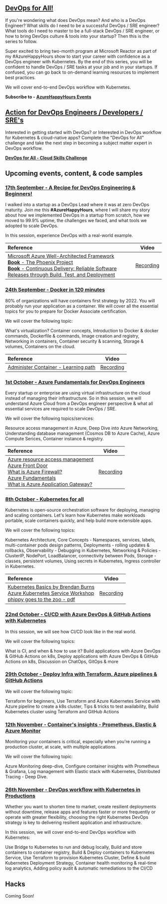 ## [DevOps for All!](https://developer.microsoft.com/en-us/reactor/eventseries/AzureHappyHours)

If you're wondering what does DevOps mean? And who is a DevOps Engineer? What skills do I need to be a successful DevOps / SRE engineer? What tools do I need to master to be a full-stack DevOps / SRE engineer, or how to bring DevOps culture & tools into your startup? Then this is the series to follow.  

Super excited to bring two-month program at Microsoft Reactor as part of my #AzureHappyHours show to start your career with confidence as a DevOps engineer with Kubernetes. By the end of this series, you will be confident to handle DevOps / SRE tasks at your job and in your startups. If confused, you can go back to on-demand learning resources to implement best practices. 

We will cover end-to-end DevOps workflow with Kubernetes.

**Subscribe to -** [**AzureHappyHours Events**](https://developer.microsoft.com/en-us/reactor/eventseries/AzureHappyHours)

## [Action for DevOps Engineers / Developers / SRE's](https://docs.microsoft.com/en-us/learn/challenges?id=0171c397-b0f6-4b0a-882e-de9c9cba2999&wt.mc_id=checkin_#AzureHappyHours_webpage_reactor)

Interested in getting started with DevOps? or Interested in DevOps workflow for Kubernetes & cloud-native apps? Complete the "DevOps for All" challenge and take the next step in becoming a subject matter expert in DevOps workflow.

[**DevOps for All - Cloud Skills Challenge**](https://docs.microsoft.com/en-us/learn/challenges?id=0171c397-b0f6-4b0a-882e-de9c9cba2999&wt.mc_id=checkin_#AzureHappyHours_webpage_reactor)

## Upcoming events, content, & code samples

### [17th September - A Recipe for DevOps Engineering & Beginners!](https://www.meetup.com/microsoft-reactor-bengaluru/events/280634341/)

I walked into a startup as a DevOps Lead where it was at zero DevOps maturity. Join me this **#AzureHappyHours**, where I will share my story about how we implemented DevOps in a startup from scratch, how we moved to 99.9% uptime, the challenges we faced, and what tools we adopted to scale DevOps. 

In this session, experience DevOps with a real-world example.


|    Reference    | Video |
| :---           | :---:       |
|[Microsoft Azure Well-Architected Framework](https://docs.microsoft.com/azure/architecture/framework/?wt.mc_id=github_#AzureHappyHours_webinar_reactor)<br/>[**Book** - The Phoenix Project](https://www.amazon.in/Phoenix-Project-DevOps-Helping-Business/dp/0988262592)<br/>[**Book** - Continuous Delivery: Reliable Software Releases through Build, Test, and Deployment](https://www.amazon.in/Continuous-Delivery-Deployment-Automation-Addison-Wesley/dp/0321601912) | [Recording](https://www.youtube.com/watch?v=lJQv6c1I2oc&t=772s&ab_channel=MicrosoftReactor&wt.mc_id=github_#AzureHappyHours_webinar_reactor)  |

### [24th September - Docker in 120 minutes](https://www.meetup.com/microsoft-reactor-bengaluru/events/280634405/)

80% of organizations will have containers first strategy by 2022. You will probably run your application as a container. We will cover all the essential topics for you to prepare for Docker Associate certification. 

We will cover the following topic: 

What's virtualization? 
Container concepts, 
Introduction to Docker & docker commands, 
Dockerfile & commands, 
Image creation and registry,
Networking in containers,
Container security & scanning,
Storage & volumes,
Containers on the cloud.

|    Reference    | Video |
| :---           | :---:       |
|[Administer Container - Learning path](https://docs.microsoft.com/learn/paths/administer-containers-in-azure/?wt.mc_id=github_#AzureHappyHours_webinar_reactor) | [Recording](https://www.youtube.com/watch?v=a0N5TFYLfAM&list=PLmsFUfdnGr3zCvRrMxOetO8fr_bo_hOjA&index=2&wt.mc_id=github_#AzureHappyHours_webinar_reactor)  |

### [1st October - Azure Fundamentals for DevOps Engineers](https://www.meetup.com/microsoft-reactor-bengaluru/events/280634566/)

Every startup or enterprise are using virtual infrastructure on the cloud instead of managing their infrastructure. So in this session, we will understand Azure Cloud from a DevOps engineer perspective & what all essential services are required to scale DevOps / SRE. 

We will cover the following topics/services:

Resource access management in Azure, Deep Dive into Azure Networking, Understanding database management (Cosmos DB to Azure Cache), Azure Compute Serices, Container instance & registry.

|    Reference    | Video |
| :---           | :---:       |
|[Azure resource access management](https://docs.microsoft.com/azure/cloud-adoption-framework/govern/resource-consistency/resource-access-management/?wt.mc_id=github_#AzureHappyHours_webinar_reactor)<br>[Azure Front Door](https://docs.microsoft.com/azure/frontdoor/front-door-overview/?wt.mc_id=github_#AzureHappyHours_webinar_reactor)<br>[What is Azure Firewall?](https://docs.microsoft.com/azure/firewall/overview/?wt.mc_id=github_#AzureHappyHours_webinar_reactor)<br>[Azure Fundamentals](https://docs.microsoft.com/learn/paths/az-900-describe-cloud-concepts/?wt.mc_id=github_#AzureHappyHours_webinar_reactor)<br>[What is Azure Application Gateway?](https://docs.microsoft.com/azure/application-gateway/overview/?wt.mc_id=github_#AzureHappyHours_webinar_reactor)  | [Recording](https://www.youtube.com/watch?v=0wkHmlZcWGE&list=PLmsFUfdnGr3zCvRrMxOetO8fr_bo_hOjA&index=3&ab_channel=MicrosoftReactor&wt.mc_id=github_#AzureHappyHours_webinar_reactor)  |

### [8th October - Kubernetes for all](https://www.meetup.com/microsoft-reactor-bengaluru/events/280635267/)

Kubernetes is open-source orchestration software for deploying, managing and scaling containers. Let's learn how Kubernetes make workloads portable, scale containers quickly, and help build more extensible apps. 

We will cover the following topics: 

Kubernetes Architecture, 
Core Concepts - Namespaces, services, labels, 
multi-container pods design patterns, 
Deployments - rolling updates & rollbacks, 
Observability - Debugging in Kubernetes, 
Networking & Policies - ClusterIP, NodePort, LoadBalancer, connectivity between Pods, 
Storage - classes, persistent volumes, Using secrets in Kubernetes, Ingress controller in Kubernetes.

|    Reference    | Video |
| :---           | :---:       |
|[Kubernetes Basics by Brendan Burns](https://youtube.com/playlist?list=PLLasX02E8BPCrIhFrc_ZiINhbRkYMKdPT)<br>[Azure Kubernetes Service Workshop](https://aka.ms/k8sworkshop)<br>[phippy goes to the zoo - pdf](https://azure.microsoft.com/resources/phippy-goes-to-the-zoo/?wt.mc_id=github_#AzureHappyHours_webinar_reactor) | [Recording](https://www.youtube.com/watch?v=3R5HZW1v-Gs&list=PLmsFUfdnGr3zCvRrMxOetO8fr_bo_hOjA&index=4&ab_channel=MicrosoftReactor&wt.mc_id=github_#AzureHappyHours_webinar_reactor)  |

### [22nd October - CI/CD with Azure DevOps & GitHub Actions with Kubernetes](https://www.meetup.com/microsoft-reactor-bengaluru/events/280767217/)

In this session, we will see how CI/CD look like in the real world.

We will cover the following topics:

What is CI, and when & how to use it? Build applications with Azure DevOps & GitHub Actions on k8s, Deploy applications with Azure DevOps & GitHub Actions on k8s, Discussion on ChatOps, GitOps & more

### [29th October - Deploy Infra with Terraform, Azure pipelines & GitHub Actions](https://www.meetup.com/microsoft-reactor-bengaluru/events/280766239/)

We will cover the following topic: 

Terraform for beginners, Use Terraform and Azure Kubernetes Service with Azure pipeline to create a k8s cluster, Tips & tricks to test availability, Build Kubernetes cluster using Terraform and GitHub Actions

### [12th November - Container's insights - Prometheus, Elastic & Azure Monitor](https://www.meetup.com/microsoft-reactor-bengaluru/events/280766346/)

Monitoring your containers is critical, especially when you're running a production cluster, at scale, with multiple applications.

We will cover the following topic: 

Azure Monitoring deep-dive, Configure container insights with Prometheus & Grafana, Log management with Elastic stack with Kubernetes, Distributed Tracing - Deep Dive.

### [26th November - DevOps workflow with Kubernetes in Productions](https://www.meetup.com/microsoft-reactor-bengaluru/events/280766580/)

Whether you want to shorten time to market, create resilient deployments without downtime, release apps and features faster or more frequently or operate with greater flexibility, choosing the right Kubernetes DevOps strategy is key to delivering resilient application and infrastructure.

In this session, we will cover end-to-end DevOps workflow with Kubernetes:

Use Bridge to Kubernetes to run and debug locally, Build and store containers to container registry, Build & Deploy containers to Kubernetes Service, Use Terraform to provision Kubernetes Cluster, Define & build Kubernetes Deployment Strategy, Container health monitoring & real-time log analytics, Adding policy audit & automatic remediations to the CI/CD

## Hacks

Coming Soon!
